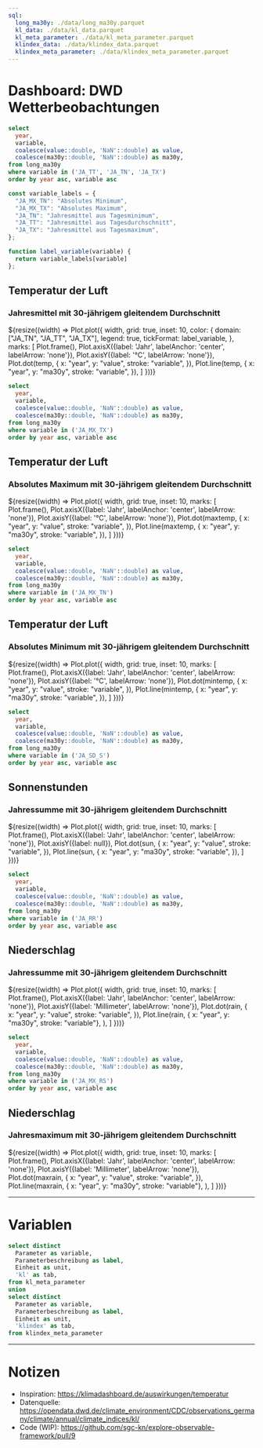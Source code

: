 ```yaml
---
sql:
  long_ma30y: ./data/long_ma30y.parquet
  kl_data: ./data/kl_data.parquet
  kl_meta_parameter: ./data/kl_meta_parameter.parquet
  klindex_data: ./data/klindex_data.parquet
  klindex_meta_parameter: ./data/klindex_meta_parameter.parquet
---
```


# Dashboard: DWD Wetterbeobachtungen

```sql id=temp
select
  year,
  variable,
  coalesce(value::double, 'NaN'::double) as value,
  coalesce(ma30y::double, 'NaN'::double) as ma30y,
from long_ma30y
where variable in ('JA_TT', 'JA_TN', 'JA_TX')
order by year asc, variable asc
```

```js
const variable_labels = {
  "JA_MX_TN": "Absolutes Minimum",
  "JA_MX_TX": "Absolutes Maximum",
  "JA_TN": "Jahresmittel aus Tagesminimum",
  "JA_TT": "Jahresmittel aus Tagesdurchschnitt",
  "JA_TX": "Jahresmittel aus Tagesmaximum",
};

function label_variable(variable) {
  return variable_labels[variable]
};
```

<div class="card">
  <h2>Temperatur der Luft</h2>
  <h3>Jahresmittel mit 30-jährigem gleitendem Durchschnitt</h3>
  ${resize((width) => Plot.plot({
      width,
      grid: true,
      inset: 10,
      color: {
        domain: ["JA_TN", "JA_TT", "JA_TX"],
        legend: true,
        tickFormat: label_variable,
      },
      marks: [
        Plot.frame(),
        Plot.axisX({label: 'Jahr', labelAnchor: 'center', labelArrow: 'none'}),
        Plot.axisY({label: '°C', labelArrow: 'none'}),
        Plot.dot(temp, {
          x: "year",
          y: "value",
          stroke: "variable",
        }),
        Plot.line(temp, {
          x: "year",
          y: "ma30y",
          stroke: "variable",
        }),
      ]
    }))}
</div>

```sql id=maxtemp
select
  year,
  variable,
  coalesce(value::double, 'NaN'::double) as value,
  coalesce(ma30y::double, 'NaN'::double) as ma30y,
from long_ma30y
where variable in ('JA_MX_TX')
order by year asc, variable asc
```

<div class="card">
  <h2>Temperatur der Luft</h2>
  <h3>Absolutes Maximum mit 30-jährigem gleitendem Durchschnitt</h3>
  ${resize((width) => Plot.plot({
      width,
      grid: true,
      inset: 10,
      marks: [
        Plot.frame(),
        Plot.axisX({label: 'Jahr', labelAnchor: 'center', labelArrow: 'none'}),
        Plot.axisY({label: '°C', labelArrow: 'none'}),
        Plot.dot(maxtemp, {
          x: "year",
          y: "value",
          stroke: "variable",
        }),
        Plot.line(maxtemp, {
          x: "year",
          y: "ma30y",
          stroke: "variable",
        }),
      ]
    }))}
</div>

```sql id=mintemp
select
  year,
  variable,
  coalesce(value::double, 'NaN'::double) as value,
  coalesce(ma30y::double, 'NaN'::double) as ma30y,
from long_ma30y
where variable in ('JA_MX_TN')
order by year asc, variable asc
```

<div class="card">
  <h2>Temperatur der Luft</h2>
  <h3>Absolutes Minimum mit 30-jährigem gleitendem Durchschnitt</h3>
  ${resize((width) => Plot.plot({
      width,
      grid: true,
      inset: 10,
      marks: [
        Plot.frame(),
        Plot.axisX({label: 'Jahr', labelAnchor: 'center', labelArrow: 'none'}),
        Plot.axisY({label: '°C', labelArrow: 'none'}),
        Plot.dot(mintemp, {
          x: "year",
          y: "value",
          stroke: "variable",
        }),
        Plot.line(mintemp, {
          x: "year",
          y: "ma30y",
          stroke: "variable",
        }),
      ]
    }))}
</div>

```sql id=sun
select
  year,
  variable,
  coalesce(value::double, 'NaN'::double) as value,
  coalesce(ma30y::double, 'NaN'::double) as ma30y,
from long_ma30y
where variable in ('JA_SD_S')
order by year asc, variable asc
```

<div class="card">
  <h2>Sonnenstunden</h2>
  <h3>Jahressumme mit 30-jährigem gleitendem Durchschnitt</h3>
  ${resize((width) => Plot.plot({
      width,
      grid: true,
      inset: 10,
      marks: [
        Plot.frame(),
        Plot.axisX({label: 'Jahr', labelAnchor: 'center', labelArrow: 'none'}),
        Plot.axisY({label: null}),
        Plot.dot(sun, {
          x: "year",
          y: "value",
          stroke: "variable",
        }),
        Plot.line(sun, {
          x: "year",
          y: "ma30y",
          stroke: "variable",
        }),
      ]
    }))}
</div>

```sql id=rain
select
  year,
  variable,
  coalesce(value::double, 'NaN'::double) as value,
  coalesce(ma30y::double, 'NaN'::double) as ma30y,
from long_ma30y
where variable in ('JA_RR')
order by year asc, variable asc
```

<div class="card">
  <h2>Niederschlag</h2>
  <h3>Jahressumme mit 30-jährigem gleitendem Durchschnitt</h3>
  ${resize((width) => Plot.plot({
      width,
      grid: true,
      inset: 10,
      marks: [
        Plot.frame(),
        Plot.axisX({label: 'Jahr', labelAnchor: 'center', labelArrow: 'none'}),
        Plot.axisY({label: 'Millimeter', labelArrow: 'none'}),
        Plot.dot(rain, {
          x: "year",
          y: "value",
          stroke: "variable",
        }),
        Plot.line(rain, {
          x: "year",
          y: "ma30y",
          stroke: "variable"},
        ),
      ]
    }))}
</div>

```sql id=maxrain
select
  year,
  variable,
  coalesce(value::double, 'NaN'::double) as value,
  coalesce(ma30y::double, 'NaN'::double) as ma30y,
from long_ma30y
where variable in ('JA_MX_RS')
order by year asc, variable asc
```

<div class="card">
  <h2>Niederschlag</h2>
  <h3>Jahresmaximum mit 30-jährigem gleitendem Durchschnitt</h3>
  ${resize((width) => Plot.plot({
      width,
      grid: true,
      inset: 10,
      marks: [
        Plot.frame(),
        Plot.axisX({label: 'Jahr', labelAnchor: 'center', labelArrow: 'none'}),
        Plot.axisY({label: 'Millimeter', labelArrow: 'none'}),
        Plot.dot(maxrain, {
          x: "year",
          y: "value",
          stroke: "variable",
        }),
        Plot.line(maxrain, {
          x: "year",
          y: "ma30y",
          stroke: "variable"},
        ),
      ]
    }))}
</div>

---

# Variablen

```sql id=kl_meta display
select distinct
  Parameter as variable,
  Parameterbeschreibung as label,
  Einheit as unit,
  'kl' as tab,
from kl_meta_parameter
union
select distinct
  Parameter as variable,
  Parameterbeschreibung as label,
  Einheit as unit,
  'klindex' as tab,
from klindex_meta_parameter
```

---

# Notizen

- Inspiration: https://klimadashboard.de/auswirkungen/temperatur
- Datenquelle: https://opendata.dwd.de/climate_environment/CDC/observations_germany/climate/annual/climate_indices/kl/
- Code (WIP): https://github.com/sgc-kn/explore-observable-framework/pull/9
